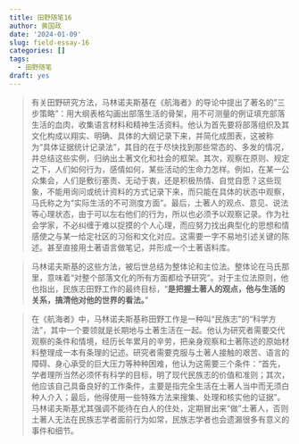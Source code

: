 ```yaml
---
title: 田野随笔16
author: 黄国政
date: '2024-01-09'
slug: field-essay-16
categories: []
tags:
  - 田野随笔
draft: yes
---
```


> 有关田野研究方法，马林诺夫斯基在《航海者》的导论中提出了著名的”三步策略”：用大纲表格勾画出部落生活的骨架，用不可测量的例证填充部落生活的血肉，收集语言材料和精神生活资料。他认为首先要将部落组织及其文化构成以翔实、明确、具体的大纲记录下来，并简化成图表，这被称为“具体证据统计记录法”，其目的在于尽快找到那些常态的、多发的情况，并总结这些实例，归纳出土著文化和社会的框架。其次，观察在原则、规定之下，人们如何行为，感情如何，某些活动的生命力怎样。例如，在某一公众集会，人们是敷衍塞责、无动于衷，还是积极热情、自觉自愿？这些现象，不能用询问或统计资料的方式记录下来，而只能在具体的状态中观察，马氏称之为“实际生活的不可测度方面”。最后，土著人的观点、意见、说法等心理状态，由于可以左右他们的行为，所以也必须予以观察记录。作为社会学家，不必纠缠于难以捉摸的个人心理，而应努力找出典型化的思想和情感使之与某一给定社区的习俗和文化对应。这需要一字不易地引述关键的陈述。甚至直接用土著语言做笔记，并形成一个土著语料库。
> 

> 马林诺夫斯基的这些方法，被后世总结为整体论和主位法。整体论在马氏那里，意味着“对整个部落文化的所有方面都给予研究”。对于主位法原则，他也指出，民族志田野工作的最终目标，“**是把握土著人的观点，他与生活的关系，搞清他对他的世界的看法。**”
> 

> 在《航海者》中，马林诺夫斯基称田野工作是一种叫“民族志”的“科学方法”，其中一个要领就是长期地与土著生活在一起。他认为研究者需要交代观察的条件和情境，经历长年累月的辛劳，把亲身观察和土著陈述的原始材料整理成一本有条理的记述。研究者需要克服与土著人接触的艰苦、语言的障碍、身心承受的巨大压力等种种困难，他认为这需要三个条件：“首先，学者理所当然必须怀有科学的目标，明了现代民族志的价值和准则；其次，他应该自己具备良好的工作条件，主要是指完全生活在土著人当中而无须白种人介入；最后，他得使用一些特殊方法来搜集、处理和核实他的证据”。马林诺夫斯基尤其强调不能待在白人的住处，定期冒出来“做”土著人，否则土著人无法在民族志学者面前行为如常，民族志学者也会遗漏很多有意义的事件和细节。
>